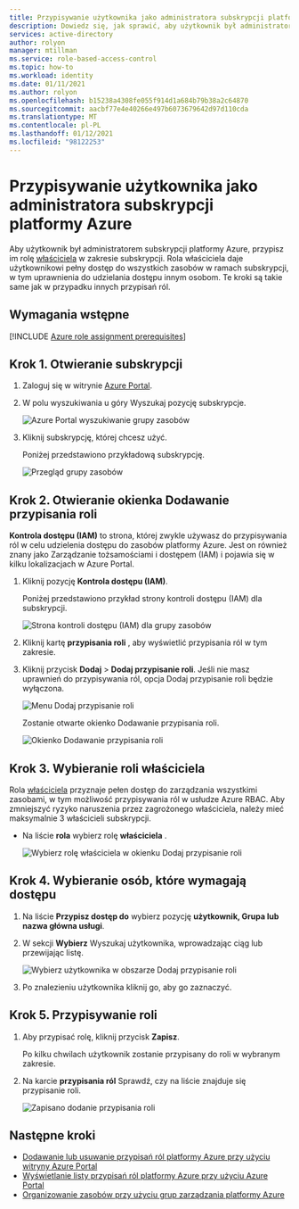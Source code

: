 ```yaml
---
title: Przypisywanie użytkownika jako administratora subskrypcji platformy Azure — RBAC
description: Dowiedz się, jak sprawić, aby użytkownik był administratorem subskrypcji platformy Azure przy użyciu Azure Portal i kontroli dostępu opartej na rolach (RBAC) na platformie Azure.
services: active-directory
author: rolyon
manager: mtillman
ms.service: role-based-access-control
ms.topic: how-to
ms.workload: identity
ms.date: 01/11/2021
ms.author: rolyon
ms.openlocfilehash: b15238a4308fe055f914d1a684b79b38a2c64870
ms.sourcegitcommit: aacbf77e4e40266e497b6073679642d97d110cda
ms.translationtype: MT
ms.contentlocale: pl-PL
ms.lasthandoff: 01/12/2021
ms.locfileid: "98122253"
---
```

# <a name="assign-a-user-as-an-administrator-of-an-azure-subscription"></a>Przypisywanie użytkownika jako administratora subskrypcji platformy Azure

Aby użytkownik był administratorem subskrypcji platformy Azure, przypisz im rolę [właściciela](built-in-roles.md#owner) w zakresie subskrypcji. Rola właściciela daje użytkownikowi pełny dostęp do wszystkich zasobów w ramach subskrypcji, w tym uprawnienia do udzielania dostępu innym osobom. Te kroki są takie same jak w przypadku innych przypisań ról.

## <a name="prerequisites"></a>Wymagania wstępne

[!INCLUDE [Azure role assignment prerequisites](../../includes/role-based-access-control/prerequisites-role-assignments.md)]

## <a name="step-1-open-the-subscription"></a>Krok 1. Otwieranie subskrypcji

1. Zaloguj się w witrynie [Azure Portal](https://portal.azure.com).

1. W polu wyszukiwania u góry Wyszukaj pozycję subskrypcje.

    ![Azure Portal wyszukiwanie grupy zasobów](./media/shared/sub-portal-search.png)

1. Kliknij subskrypcję, której chcesz użyć.

    Poniżej przedstawiono przykładową subskrypcję.

    ![Przegląd grupy zasobów](./media/shared/sub-overview.png)

## <a name="step-2-open-the-add-role-assignment-pane"></a>Krok 2. Otwieranie okienka Dodawanie przypisania roli

**Kontrola dostępu (IAM)** to strona, której zwykle używasz do przypisywania ról w celu udzielenia dostępu do zasobów platformy Azure. Jest on również znany jako Zarządzanie tożsamościami i dostępem (IAM) i pojawia się w kilku lokalizacjach w Azure Portal.

1. Kliknij pozycję **Kontrola dostępu (IAM)**.

    Poniżej przedstawiono przykład strony kontroli dostępu (IAM) dla subskrypcji.

    ![Strona kontroli dostępu (IAM) dla grupy zasobów](./media/shared/sub-access-control.png)

1. Kliknij kartę **przypisania roli** , aby wyświetlić przypisania ról w tym zakresie.

1. Kliknij przycisk **Dodaj**  >  **Dodaj przypisanie roli**.
   Jeśli nie masz uprawnień do przypisywania ról, opcja Dodaj przypisanie roli będzie wyłączona.

   ![Menu Dodaj przypisanie roli](./media/shared/add-role-assignment-menu.png)

    Zostanie otwarte okienko Dodawanie przypisania roli.

   ![Okienko Dodawanie przypisania roli](./media/shared/add-role-assignment.png)

## <a name="step-3-select-the-owner-role"></a>Krok 3. Wybieranie roli właściciela

Rola [właściciela](built-in-roles.md#owner) przyznaje pełen dostęp do zarządzania wszystkimi zasobami, w tym możliwość przypisywania ról w usłudze Azure RBAC. Aby zmniejszyć ryzyko naruszenia przez zagrożonego właściciela, należy mieć maksymalnie 3 właścicieli subskrypcji.

- Na liście **rola** wybierz rolę **właściciela** .

   ![Wybierz rolę właściciela w okienku Dodaj przypisanie roli](./media/role-assignments-portal-subscription-admin/add-role-assignment-role-owner.png)

## <a name="step-4-select-who-needs-access"></a>Krok 4. Wybieranie osób, które wymagają dostępu

1. Na liście **Przypisz dostęp do** wybierz pozycję **użytkownik, Grupa lub nazwa główna usługi**.

1. W sekcji **Wybierz** Wyszukaj użytkownika, wprowadzając ciąg lub przewijając listę.

   ![Wybierz użytkownika w obszarze Dodaj przypisanie roli](./media/role-assignments-portal-subscription-admin/add-role-assignment-user-admin.png)

1. Po znalezieniu użytkownika kliknij go, aby go zaznaczyć.

## <a name="step-5-assign-role"></a>Krok 5. Przypisywanie roli

1. Aby przypisać rolę, kliknij przycisk **Zapisz**.

   Po kilku chwilach użytkownik zostanie przypisany do roli w wybranym zakresie.

1. Na karcie **przypisania ról** Sprawdź, czy na liście znajduje się przypisanie roli.

    ![Zapisano dodanie przypisania roli](./media/role-assignments-portal-subscription-admin/sub-role-assignments-owner.png)

## <a name="next-steps"></a>Następne kroki

- [Dodawanie lub usuwanie przypisań ról platformy Azure przy użyciu witryny Azure Portal](role-assignments-portal.md)
- [Wyświetlanie listy przypisań ról platformy Azure przy użyciu Azure Portal](role-assignments-list-portal.md)
- [Organizowanie zasobów przy użyciu grup zarządzania platformy Azure](../governance/management-groups/overview.md)
